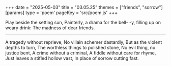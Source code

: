 +++
date = "2025-05-03"
title = "03.05.25"
themes = ["friends", "sorrow"]
[params]
  type = 'poem'
  pageKey = 'src/poem.js'
+++

Play beside the setting sun,
Painterly, a drama for the bell-
-y, filling up on weary drink:
The madness of dear friends.

---

A tragedy without reprieve,
No villain schemer dastardly,
But as the violent depths to turn,
The worthless things to polished stone,
No evil thing, no justice bent,
A crime without a criminal,
A fiddle without care for rhyme,
Just leaves a stifled hollow vast,
In place of sorrow cutting fast.
